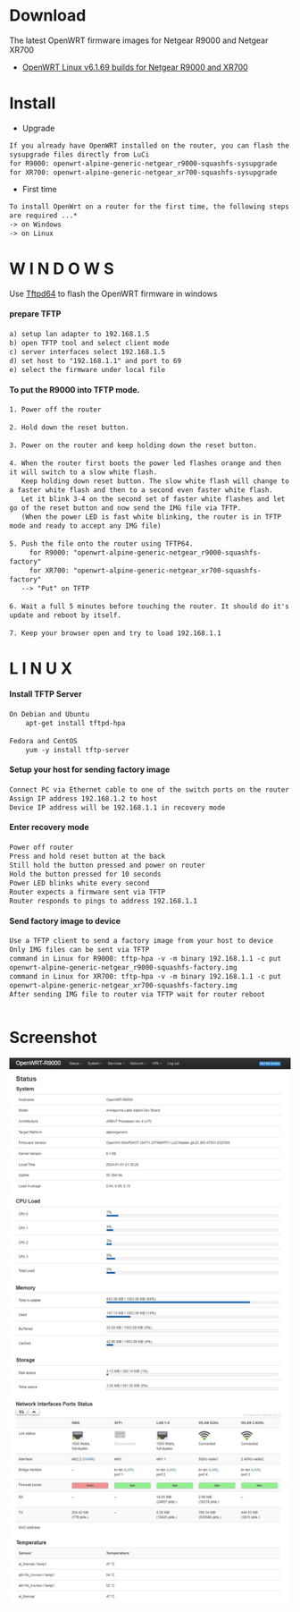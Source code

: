 # Download

The latest OpenWRT firmware images for Netgear R9000 and Netgear XR700

* [OpenWRT Linux v6.1.69 builds for Netgear R9000 and XR700](https://github.com/masmbit/Netgear-R9000-Build/tree/master/bin/01.01.2024)


# Install

- Upgrade
```
If you already have OpenWRT installed on the router, you can flash the sysupgrade files directly from LuCi
for R9000: openwrt-alpine-generic-netgear_r9000-squashfs-sysupgrade
for XR700: openwrt-alpine-generic-netgear_xr700-squashfs-sysupgrade
```

- First time
```
To install OpenWrt on a router for the first time, the following steps are required ...*
-> on Windows
-> on Linux
```


# W I N D O W S

Use [Tftpd64](https://github.com/PJO2/tftpd64) to flash the OpenWRT firmware in windows


#### prepare TFTP
```
a) setup lan adapter to 192.168.1.5
b) open TFTP tool and select client mode
c) server interfaces select 192.168.1.5
d) set host to "192.168.1.1" and port to 69
e) select the firmware under local file
```

#### To put the R9000 into TFTP mode.

```
1. Power off the router

2. Hold down the reset button.

3. Power on the router and keep holding down the reset button.

4. When the router first boots the power led flashes orange and then it will switch to a slow white flash.
   Keep holding down reset button. The slow white flash will change to a faster white flash and then to a second even faster white flash.
   Let it blink 3-4 on the second set of faster white flashes and let go of the reset button and now send the IMG file via TFTP.
   (When the power LED is fast white blinking, the router is in TFTP mode and ready to accept any IMG file)   

5. Push the file onto the router using TFTP64.
     for R9000: "openwrt-alpine-generic-netgear_r9000-squashfs-factory"
     for XR700: "openwrt-alpine-generic-netgear_xr700-squashfs-factory"
   --> "Put" on TFTP

6. Wait a full 5 minutes before touching the router. It should do it's update and reboot by itself. 

7. Keep your browser open and try to load 192.168.1.1
```


# L I N U X


#### Install TFTP Server
```
On Debian and Ubuntu
    apt-get install tftpd-hpa 

Fedora and CentOS
    yum -y install tftp-server 
```
#### Setup your host for sending factory image
```
Connect PC via Ethernet cable to one of the switch ports on the router
Assign IP address 192.168.1.2 to host
Device IP address will be 192.168.1.1 in recovery mode
```
#### Enter recovery mode
```
Power off router
Press and hold reset button at the back
Still hold the button pressed and power on router
Hold the button pressed for 10 seconds
Power LED blinks white every second
Router expects a firmware sent via TFTP
Router responds to pings to address 192.168.1.1
```
#### Send factory image to device
```
Use a TFTP client to send a factory image from your host to device
Only IMG files can be sent via TFTP
command in Linux for R9000: tftp-hpa -v -m binary 192.168.1.1 -c put openwrt-alpine-generic-netgear_r9000-squashfs-factory.img
command in Linux for XR700: tftp-hpa -v -m binary 192.168.1.1 -c put openwrt-alpine-generic-netgear_xr700-squashfs-factory.img
After sending IMG file to router via TFTP wait for router reboot
```

```
```
# Screenshot
![Screenshot of OpenWRT on Netgear R9000](https://github.com/masmbit/Netgear-R9000-Build/blob/master/bin/01.01.2024/Screenshot.jpg)
